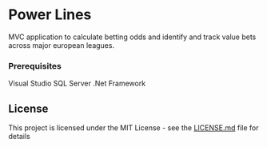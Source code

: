 # Power Lines

MVC application to calculate betting odds and identify and track value bets across major european leagues.

### Prerequisites

Visual Studio
SQL Server
.Net Framework

## License

This project is licensed under the MIT License - see the [LICENSE.md](LICENSE.md) file for details
